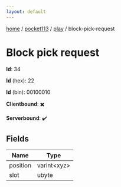 ```yaml
---
layout: default
---
```


[home](/)  /  [pocket113](/protocol/pocket113)  /  [play](/protocol/pocket113/play)  /  block-pick-request

# Block pick request

**Id**: 34

**Id** (hex): 22

**Id** (bin): 00100010

**Clientbound**: ✖️

**Serverbound**: ✔️

## Fields

Name | Type
---|---
position | varint&lt;xyz&gt;
slot | ubyte

